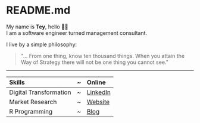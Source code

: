 # README.md

My name is **Tey**, hello 👋🏾  
I am a software engineer turned management consultant.

I live by a simple philosophy:  
> "... From one thing, know ten thousand things. When you attain the Way of Strategy there will not be one thing you cannot see."

---

Skills | ~ | Online
:--- | --- | :---
Digital Transformation | ~ | [LinkedIn](https://linkedin.com/in/nullthefirst)
Market Research | ~ | [Website](https://ninte.dev)
R Programming | ~ | [Blog](https://life.ninte.dev)
